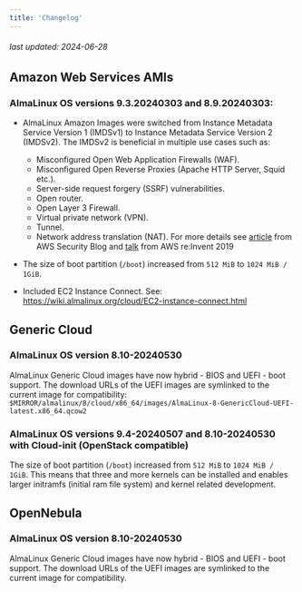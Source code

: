 ```yaml
---
title: 'Changelog'
---
```


###### last updated: 2024-06-28

## Amazon Web Services AMIs 

### AlmaLinux OS versions **9.3.20240303** and **8.9.20240303**:
* AlmaLinux Amazon Images were switched from Instance Metadata Service Version 1 (IMDSv1) to Instance Metadata Service Version 2 (IMDSv2).
  The IMDSv2 is beneficial in multiple use cases such as:
  - Misconfigured Open Web Application Firewalls (WAF).
  - Misconfigured Open Reverse Proxies (Apache HTTP Server, Squid etc.).
  - Server-side request forgery (SSRF) vulnerabilities.
  - Open router.
  - Open Layer 3 Firewall.
  - Virtual private network (VPN).
  - Tunnel.
  - Network address translation (NAT).
  For more details see [article](https://aws.amazon.com/blogs/security/defense-in-depth-open-firewalls-reverse-proxies-ssrf-vulnerabilities-ec2-instance-metadata-service/) from AWS Security Blog and [talk](https://youtu.be/2B5bhZzayjI) from AWS re:Invent 2019

* The size of boot partition (`/boot`) increased from `512 MiB` to `1024 MiB / 1GiB`. 

* Included EC2 Instance Connect. See: https://wiki.almalinux.org/cloud/EC2-instance-connect.html

## Generic Cloud

### AlmaLinux OS version **8.10-20240530** 
 
AlmaLinux Generic Cloud images have now hybrid - BIOS and UEFI - boot support. The download URLs of the UEFI images are symlinked to the current image for compatibility: `$MIRROR/almalinux/8/cloud/x86_64/images/AlmaLinux-8-GenericCloud-UEFI-latest.x86_64.qcow2`

### AlmaLinux OS versions **9.4-20240507** and **8.10-20240530** with Cloud-init (OpenStack compatible)

The size of boot partition (`/boot`) increased from `512 MiB` to `1024 MiB / 1GiB`. This means that three and more kernels can be installed and enables larger initramfs (initial ram file system) and kernel related development.

## OpenNebula

### AlmaLinux OS version **8.10-20240530**

AlmaLinux Generic Cloud images have now hybrid - BIOS and UEFI - boot support. The download URLs of the UEFI images are symlinked to the current image for compatibility.


